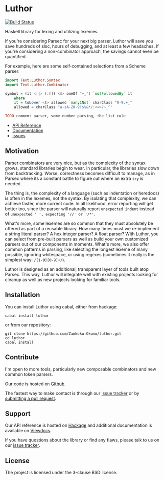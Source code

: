 Luthor
======

[![Build Status](https://travis-ci.org/Zankoku-Okuno/luthor.svg?branch=master)](https://travis-ci.org/Zankoku-Okuno/luthor)

Haskell library for lexing and utilizing lexemes.

If you're considering Parsec for your next big parser, Luthor will save you save hundreds of sloc, hours of debugging, and at least a few headaches. If you're considering a non-combinator approach, the savings cannot even be quantified.

For example, here are some self-contained selections from a Scheme parser:

```haskell
import Text.Luthor.Syntax
import Text.Luthor.Combinator

symbol = (it <||> (:[]) <$> oneOf "+_") `notFollowedBy` it
	where
	it = toLower <$> allowed `many1Not` charClass "0-9.+_"
	allowed = charClass "a-zA-Z0-9!$%&*/:<=>?~_^"

TODO comment parser, some number parsing, the list rule
```

* [API Reference](https://hackage.haskell.org/package/luthogr)
* [Documentation](http://zankoku-okuno.viewdocs.io/luthor/)
* [Issues](https://github.com/Zankoku-Okuno/luthor/issues)


Motivation
----------

Parser combinators are very nice, but as the complexity of the syntax grows, standard libraries begin to wear. In particular, the libraries slow down from backtracking. Worse, correctness becomes difficult to manage, as in Parsec where its a constant battle to figure out where an extra `try` is needed.

The thing is, the complexity of a language (such as indentation or heredocs) is often in the lexemes, not the syntax. By isolating that complexity, we can achieve faster, more correct code. In all likelihood, error reporting will get better too, since the parser will naturally report `unexpected indent` instead of `unexpected ' ', expecting '//' or '/*'`.

What's more, some lexemes are so common that they must absolutely be offered as part of a reusable library. How many times must we re-implement a string literal parser? A hex integer parser? A float parser? With Luthor, you can select from pre-built parsers as well as build your own customized parsers out of our components in moments. What's more, we also offer common patterns in parsing, like selecting the longest lexeme of many possible, ignoring whitespace, or using regexes (sometimes it really is the simplest way: `/[1-9][0-9]+/`).

Luthor is designed as an additional, transparent layer of tools built atop Parsec. This way, Luthor will integrate well with existing projects looking for cleanup as well as new projects looking for familiar tools.

Installation
------------

You can install Luthor using cabal, either from hackage:

```
cabal install luthor
```

or from our repository:

```
git clone https://github.com/Zankoku-Okuno/luthor.git
cd luthor
cabal install
```

Contribute
----------

I'm open to more tools, particularly new composable combinators and new common token parsers.

Our code is hosted on [Github](https://github.com/Zankoku-Okuno/luthor).

The fastest way to make contact is through our [issue tracker](https://github.com/Zankoku-Okuno/luthor/issues) or by [submitting a pull request](https://github.com/Zankoku-Okuno/luthor/pulls).

Support
-------

Our API reference is hosted on [Hackage](https://hackage.haskell.org/package/luthor) and additional documentation is available on [Viewdocs](http://zankoku-okuno.viewdocs.io/luthor/).

If you have questions about the library or find any flaws, please talk to us on our [issue tracker](https://github.com/Zankoku-Okuno/luthor/issues).

License
-------

The project is licensed under the 3-clause BSD license.
